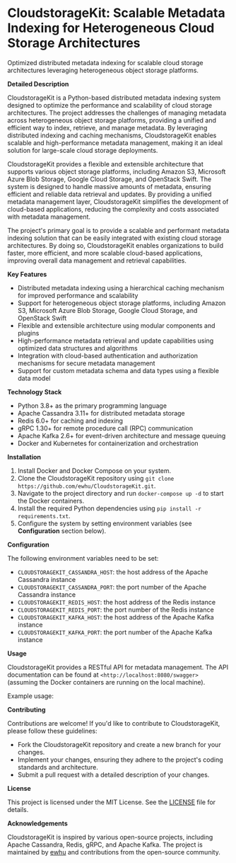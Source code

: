 # CloudstorageKit: Scalable Metadata Indexing for Heterogeneous Cloud Storage Architectures
Optimized distributed metadata indexing for scalable cloud storage architectures leveraging heterogeneous object storage platforms.

**Detailed Description**

CloudstorageKit is a Python-based distributed metadata indexing system designed to optimize the performance and scalability of cloud storage architectures. The project addresses the challenges of managing metadata across heterogeneous object storage platforms, providing a unified and efficient way to index, retrieve, and manage metadata. By leveraging distributed indexing and caching mechanisms, CloudstorageKit enables scalable and high-performance metadata management, making it an ideal solution for large-scale cloud storage deployments.

CloudstorageKit provides a flexible and extensible architecture that supports various object storage platforms, including Amazon S3, Microsoft Azure Blob Storage, Google Cloud Storage, and OpenStack Swift. The system is designed to handle massive amounts of metadata, ensuring efficient and reliable data retrieval and updates. By providing a unified metadata management layer, CloudstorageKit simplifies the development of cloud-based applications, reducing the complexity and costs associated with metadata management.

The project's primary goal is to provide a scalable and performant metadata indexing solution that can be easily integrated with existing cloud storage architectures. By doing so, CloudstorageKit enables organizations to build faster, more efficient, and more scalable cloud-based applications, improving overall data management and retrieval capabilities.

**Key Features**

* Distributed metadata indexing using a hierarchical caching mechanism for improved performance and scalability
* Support for heterogeneous object storage platforms, including Amazon S3, Microsoft Azure Blob Storage, Google Cloud Storage, and OpenStack Swift
* Flexible and extensible architecture using modular components and plugins
* High-performance metadata retrieval and update capabilities using optimized data structures and algorithms
* Integration with cloud-based authentication and authorization mechanisms for secure metadata management
* Support for custom metadata schema and data types using a flexible data model

**Technology Stack**

* Python 3.8+ as the primary programming language
* Apache Cassandra 3.11+ for distributed metadata storage
* Redis 6.0+ for caching and indexing
* gRPC 1.30+ for remote procedure call (RPC) communication
* Apache Kafka 2.6+ for event-driven architecture and message queuing
* Docker and Kubernetes for containerization and orchestration

**Installation**

1. Install Docker and Docker Compose on your system.
2. Clone the CloudstorageKit repository using `git clone https://github.com/ewhu/CloudstorageKit.git`.
3. Navigate to the project directory and run `docker-compose up -d` to start the Docker containers.
4. Install the required Python dependencies using `pip install -r requirements.txt`.
5. Configure the system by setting environment variables (see **Configuration** section below).

**Configuration**

The following environment variables need to be set:

* `CLOUDSTORAGEKIT_CASSANDRA_HOST`: the host address of the Apache Cassandra instance
* `CLOUDSTORAGEKIT_CASSANDRA_PORT`: the port number of the Apache Cassandra instance
* `CLOUDSTORAGEKIT_REDIS_HOST`: the host address of the Redis instance
* `CLOUDSTORAGEKIT_REDIS_PORT`: the port number of the Redis instance
* `CLOUDSTORAGEKIT_KAFKA_HOST`: the host address of the Apache Kafka instance
* `CLOUDSTORAGEKIT_KAFKA_PORT`: the port number of the Apache Kafka instance

**Usage**

CloudstorageKit provides a RESTful API for metadata management. The API documentation can be found at `<http://localhost:8080/swagger>` (assuming the Docker containers are running on the local machine).

Example usage:



**Contributing**

Contributions are welcome! If you'd like to contribute to CloudstorageKit, please follow these guidelines:

* Fork the CloudstorageKit repository and create a new branch for your changes.
* Implement your changes, ensuring they adhere to the project's coding standards and architecture.
* Submit a pull request with a detailed description of your changes.

**License**

This project is licensed under the MIT License. See the [LICENSE](https://github.com/ewhu/CloudstorageKit/blob/main/LICENSE) file for details.

**Acknowledgements**

CloudstorageKit is inspired by various open-source projects, including Apache Cassandra, Redis, gRPC, and Apache Kafka. The project is maintained by [ewhu](https://github.com/ewhu) and contributions from the open-source community.
